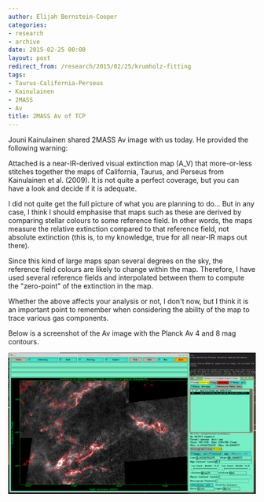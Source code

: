 ```yaml
---
author: Elijah Bernstein-Cooper
categories:
- research
- archive
date: 2015-02-25 00:00
layout: post
redirect_from: /research/2015/02/25/krumholz-fitting
tags:
- Taurus-California-Perseus
- Kainulainen
- 2MASS
- Av
title: 2MASS Av of TCP
---
```


Jouni Kainulainen shared 2MASS Av image with us today. He provided the
following warning:

Attached is a near-IR-derived visual extinction map (A_V) that more-or-less
stitches together the maps of California, Taurus, and Perseus from Kainulainen
et al. (2009). It is not quite a perfect coverage, but you can have a look and
decide if it is adequate.

I did not quite get the full picture of what you are planning to do… But in any
case, I think I should emphasise that maps such as these are derived by
comparing stellar colours to some reference field. In other words, the maps
measure the relative extinction compared to that reference field, not absolute
extinction (this is, to my knowledge, true for all near-IR maps out there).

Since this kind of large maps span several degrees on the sky, the reference
field colours are likely to change within the map. Therefore, I have used
several reference fields and interpolated between them to compute the
"zero-point" of the extinction in the map. 

Whether the above affects your analysis or not, I don't now, but I think it is
an important point to remember when considering the ability of the map to trace
various gas components.

Below is a screenshot of the Av image with the Planck Av 4 and 8 mag contours.

  ![K09 Av](/media/2015-02-25/tcp_k09_av.png)